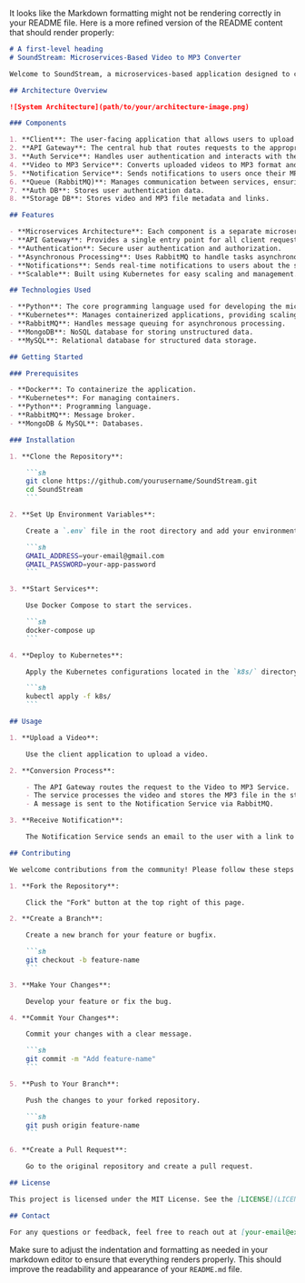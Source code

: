 It looks like the Markdown formatting might not be rendering correctly in your README file. Here is a more refined version of the README content that should render properly:

```markdown
# A first-level heading
# SoundStream: Microservices-Based Video to MP3 Converter

Welcome to SoundStream, a microservices-based application designed to convert videos to MP3 format. This project leverages a variety of modern technologies to provide a scalable, efficient, and reliable service. It includes microservice architectures and distributed systems using Python, Kubernetes, RabbitMQ, MongoDB, and MySQL.

## Architecture Overview

![System Architecture](path/to/your/architecture-image.png)

### Components

1. **Client**: The user-facing application that allows users to upload videos for conversion.
2. **API Gateway**: The central hub that routes requests to the appropriate services.
3. **Auth Service**: Handles user authentication and interacts with the Auth DB.
4. **Video to MP3 Service**: Converts uploaded videos to MP3 format and stores the results in the storage DB.
5. **Notification Service**: Sends notifications to users once their MP3 files are ready.
6. **Queue (RabbitMQ)**: Manages communication between services, ensuring reliable message passing.
7. **Auth DB**: Stores user authentication data.
8. **Storage DB**: Stores video and MP3 file metadata and links.

## Features

- **Microservices Architecture**: Each component is a separate microservice, making the system modular and easy to scale.
- **API Gateway**: Provides a single entry point for all client requests, improving security and manageability.
- **Authentication**: Secure user authentication and authorization.
- **Asynchronous Processing**: Uses RabbitMQ to handle tasks asynchronously, improving system responsiveness.
- **Notifications**: Sends real-time notifications to users about the status of their requests.
- **Scalable**: Built using Kubernetes for easy scaling and management.

## Technologies Used

- **Python**: The core programming language used for developing the microservices.
- **Kubernetes**: Manages containerized applications, providing scaling and reliability.
- **RabbitMQ**: Handles message queuing for asynchronous processing.
- **MongoDB**: NoSQL database for storing unstructured data.
- **MySQL**: Relational database for structured data storage.

## Getting Started

### Prerequisites

- **Docker**: To containerize the application.
- **Kubernetes**: For managing containers.
- **Python**: Programming language.
- **RabbitMQ**: Message broker.
- **MongoDB & MySQL**: Databases.

### Installation

1. **Clone the Repository**:

    ```sh
    git clone https://github.com/yourusername/SoundStream.git
    cd SoundStream
    ```

2. **Set Up Environment Variables**:

    Create a `.env` file in the root directory and add your environment variables.

    ```sh
    GMAIL_ADDRESS=your-email@gmail.com
    GMAIL_PASSWORD=your-app-password
    ```

3. **Start Services**:

    Use Docker Compose to start the services.

    ```sh
    docker-compose up
    ```

4. **Deploy to Kubernetes**:

    Apply the Kubernetes configurations located in the `k8s/` directory.

    ```sh
    kubectl apply -f k8s/
    ```

## Usage

1. **Upload a Video**:

    Use the client application to upload a video.

2. **Conversion Process**:

    - The API Gateway routes the request to the Video to MP3 Service.
    - The service processes the video and stores the MP3 file in the storage DB.
    - A message is sent to the Notification Service via RabbitMQ.

3. **Receive Notification**:

    The Notification Service sends an email to the user with a link to download the MP3 file.

## Contributing

We welcome contributions from the community! Please follow these steps to contribute:

1. **Fork the Repository**:

    Click the "Fork" button at the top right of this page.

2. **Create a Branch**:

    Create a new branch for your feature or bugfix.

    ```sh
    git checkout -b feature-name
    ```

3. **Make Your Changes**:

    Develop your feature or fix the bug.

4. **Commit Your Changes**:

    Commit your changes with a clear message.

    ```sh
    git commit -m "Add feature-name"
    ```

5. **Push to Your Branch**:

    Push the changes to your forked repository.

    ```sh
    git push origin feature-name
    ```

6. **Create a Pull Request**:

    Go to the original repository and create a pull request.

## License

This project is licensed under the MIT License. See the [LICENSE](LICENSE) file for details.

## Contact

For any questions or feedback, feel free to reach out at [your-email@example.com](mailto:your-email@example.com).
```

Make sure to adjust the indentation and formatting as needed in your markdown editor to ensure that everything renders properly. This should improve the readability and appearance of your `README.md` file.
